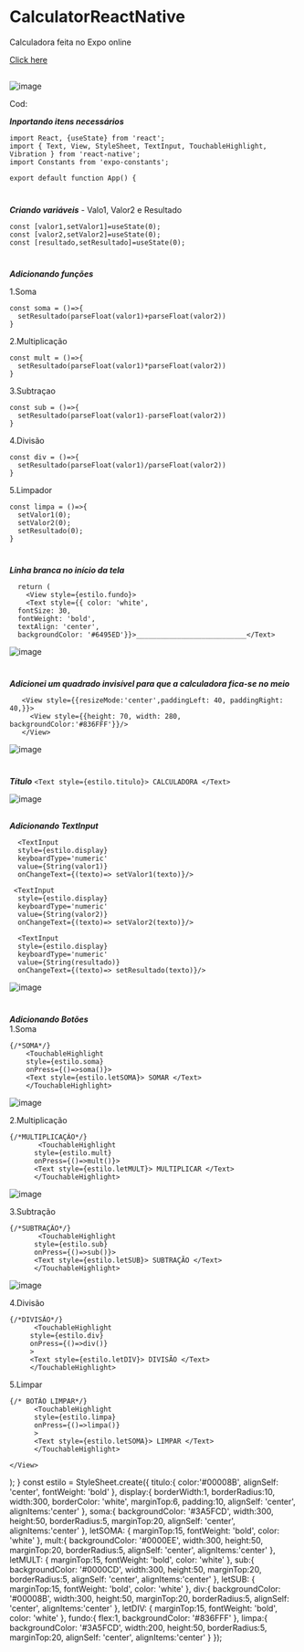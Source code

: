 # CalculatorReactNative
 Calculadora feita no Expo online

[Click here](https://snack.expo.dev/@patriciaban/a7b665)
##
![image](https://user-images.githubusercontent.com/92181116/138018479-545ea6ce-cd5d-4470-9ea4-534fc346f672.png)


Cod:

__*Inportando itens necessários*__
```
import React, {useState} from 'react';
import { Text, View, StyleSheet, TextInput, TouchableHighlight, Vibration } from 'react-native';
import Constants from 'expo-constants';

export default function App() {
```
#

__*Criando variáveis*__ - Valo1, Valor2 e Resultado
```
const [valor1,setValor1]=useState(0);
const [valor2,setValor2]=useState(0);
const [resultado,setResultado]=useState(0);
``` 
#
__*Adicionando funções*__

1.Soma
```
const soma = ()=>{
  setResultado(parseFloat(valor1)+parseFloat(valor2))
}
```


2.Multiplicação
```
const mult = ()=>{
  setResultado(parseFloat(valor1)*parseFloat(valor2))
}
```

3.Subtraçao
```
const sub = ()=>{
  setResultado(parseFloat(valor1)-parseFloat(valor2))
}
```

4.Divisão
```
const div = ()=>{
  setResultado(parseFloat(valor1)/parseFloat(valor2))
}
```

5.Limpador
```
const limpa = ()=>{
  setValor1(0);
  setValor2(0);
  setResultado(0);
}
```
#

__*Linha branca no início da tela*__
```
  return (
    <View style={estilo.fundo}>
    <Text style={{ color: 'white',
  fontSize: 30,
  fontWeight: 'bold',
  textAlign: 'center',
  backgroundColor: '#6495ED'}}>___________________________</Text>
```
![image](https://user-images.githubusercontent.com/92181116/138220138-061a088f-ade5-4bfc-9ab8-7f4e9b1db99d.png)

# 

__*Adicionei um quadrado invisível para que a calculadora fica-se no meio*__
```
   <View style={{resizeMode:'center',paddingLeft: 40, paddingRight: 40,}}>
     <View style={{height: 70, width: 280, backgroundColor:'#836FFF'}}/>
   </View>
```
![image](https://user-images.githubusercontent.com/92181116/138223988-81ff3553-fb15-4be6-a80e-ab4588034603.png)

#
__*Título*__
      `<Text style={estilo.titulo}> CALCULADORA </Text>` 
      
  ![image](https://user-images.githubusercontent.com/92181116/138224022-8565a8f8-a2cb-4e90-8f54-c1d3a0dafeac.png)
    
##      
__*Adicionando TextInput*__

      <TextInput
      style={estilo.display}
      keyboardType='numeric'
      value={String(valor1)}
      onChangeText={(texto)=> setValor1(texto)}/>
    
     <TextInput
      style={estilo.display}
      keyboardType='numeric'
      value={String(valor2)}
      onChangeText={(texto)=> setValor2(texto)}/> 
         
      <TextInput
      style={estilo.display}
      keyboardType='numeric'
      value={String(resultado)}
      onChangeText={(texto)=> setResultado(texto)}/> 
      
      

 ![image](https://user-images.githubusercontent.com/92181116/138224315-c4f9138c-0fbe-4154-844a-b35296cc1737.png)

  #
  __*Adicionando Botões*__  
  1.Soma
  ```
{/*SOMA*/}
      <TouchableHighlight 
      style={estilo.soma}
      onPress={()=>soma()}>
      <Text style={estilo.letSOMA}> SOMAR </Text>
      </TouchableHighlight>
```
![image](https://user-images.githubusercontent.com/92181116/138225080-60fef7f4-2b1f-4412-890d-e2111029ed38.png)

2.Multiplicação
```
{/*MULTIPLICAÇÃO*/}
       <TouchableHighlight 
      style={estilo.mult}
      onPress={()=>mult()}>
      <Text style={estilo.letMULT}> MULTIPLICAR </Text>
      </TouchableHighlight>
```
![image](https://user-images.githubusercontent.com/92181116/138225143-5d6208a3-5756-4083-81ca-b530513cb3e7.png)


3.Subtração
```
{/*SUBTRAÇÃO*/}
       <TouchableHighlight 
      style={estilo.sub}
      onPress={()=>sub()}>
      <Text style={estilo.letSUB}> SUBTRAÇÃO </Text>
      </TouchableHighlight>       
  ``` 
 ![image](https://user-images.githubusercontent.com/92181116/138353486-4dcd8895-2934-4ea9-bea7-7d59931fa163.png)
   
   4.Divisão
 ```  
{/*DIVISÃO*/}
       <TouchableHighlight 
      style={estilo.div}
      onPress={()=>div()}
      >
      <Text style={estilo.letDIV}> DIVISÃO </Text>
      </TouchableHighlight>
```
5.Limpar
```
{/* BOTÂO LIMPAR*/}
      <TouchableHighlight 
      style={estilo.limpa}
      onPress={()=>limpa()}
      >
      <Text style={estilo.letSOMA}> LIMPAR </Text>
      </TouchableHighlight>
```


    </View>
  );
}
const estilo = StyleSheet.create({
  titulo:{
    color:'#00008B',
    alignSelf: 'center',
    fontWeight: 'bold'
  },
   display:{
    borderWidth:1,
    borderRadius:10,
    width:300,
    borderColor: 'white',
     marginTop:6,
    padding:10,
    alignSelf: 'center',
    alignItems:'center'
   },
   soma:{
   backgroundColor: '#3A5FCD',
   width:300,
   height:50,
   borderRadius:5,
   marginTop:20,
   alignSelf: 'center',
   alignItems:'center'
   },
   letSOMA: {
     marginTop:15,
     fontWeight: 'bold',
     color: 'white'
   },
   mult:{
   backgroundColor: '#0000EE',
   width:300,
   height:50,
   marginTop:20,
   borderRadius:5,
   alignSelf: 'center',
   alignItems:'center'
   },
   letMULT: {
     marginTop:15,
     fontWeight: 'bold',
     color: 'white'
    },
   sub:{
   backgroundColor: '#0000CD',
   width:300,
   height:50,
   marginTop:20,
   borderRadius:5,
   alignSelf: 'center',
   alignItems:'center'
   },
   letSUB: {
     marginTop:15,
     fontWeight: 'bold',
     color: 'white'
       },
   div:{
   backgroundColor: '#00008B',
   width:300,
   height:50,
   marginTop:20,
   borderRadius:5,
   alignSelf: 'center',
   alignItems:'center'
   },
   letDIV: {
     marginTop:15,
     fontWeight: 'bold',
     color: 'white'
   },
   fundo:{
     flex:1,
     backgroundColor: '#836FFF'
    },
   limpa:{
   backgroundColor: '#3A5FCD',
   width:200,
   height:50,
   borderRadius:5,
   marginTop:20,
   alignSelf: 'center',
   alignItems:'center'
   }
});



